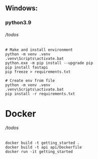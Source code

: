 ## Windows:
### python3.9
###### /todos
```
# Make and install environment
python -m venv .venv
.venv\Scripts\activate.bat
python.exe -m pip install --upgrade pip
pip install fastapi
pip freeze > requirements.txt

# Create env from file
python -m venv .venv
.venv\Scripts\activate.bat
pip install -r requirements.txt
```
# Docker
###### /todos
```
docker build -t getting_started .
docker build -t api api/Dockerfile
docker run -it getting_started
```